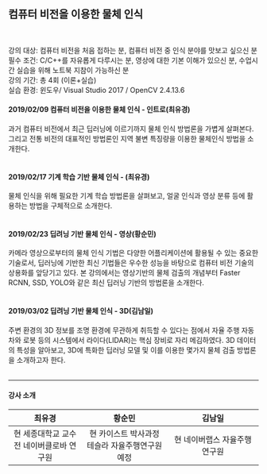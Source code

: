 
## 컴퓨터 비전을 이용한 물체 인식
<br>

강의 대상: 컴퓨터 비전을 처음 접하는 분, 컴퓨터 비전 중 인식 분야를 맛보고 싶으신 분<br>
필수 조건: C/C++를 자유롭게 다루시는 분, 영상에 대한 기본 이해가 있으신 분, 수업시간 실습을 위해 노트북 지참이 가능하신 분<br>
강의 기간: 총 4회 (이론+실습)<br>
실습 환경: 윈도우/ Visual Studio 2017 / OpenCV 2.4.13.6<br>

#### 2019/02/09 컴퓨터 비전을 이용한 물체 인식 - 인트로(최유경)

과거 컴퓨터 비전에서 최근 딥러닝에 이르기까지 물체 인식 방법론을 가볍게 살펴본다. 그리고 전통 비전의 대표적인 방법론인 지역 불변 특징량을 이용한  물체인식 방법을 소개한다.
<br><br>
#### 2019/02/17 기계 학습 기반 물체 인식 - (최유경)

물체 인식을 위해 필요한 기계 학습 방법론을 살펴보고, 얼굴 인식과 영상 분류 등에 활용하는 방법을 구체적으로 소개한다.
<br><br>
#### 2019/02/23 딥려닝 기반 물체 인식 - 영상(황순민)

카메라 영상으로부터의 물체 인식 기법은 다양한 어플리케이션에 활용될 수 있는 중요한 기술로서, 딥러닝에 기반한 최신 기법들은 우수한 성능을 바탕으로 컴퓨터 비전 기술의 상용화를 앞당기고 있다. 본 강의에서는 영상기반의 물체 검출의 개념부터 Faster RCNN, SSD, YOLO와 같은 최신 딥러닝 기반의 방법론을 소개한다.
<br><br>
#### 2019/03/02 딥려닝 기반 물체 인식 - 3D(김남일)

주변 환경의 3D 정보를 조명 환경에 무관하게 취득할 수 있다는 점에서 자율 주행 자동차와 로봇 등의 시스템에서 라이다(LIDAR)는 핵심 장비로 자리 메김하였다. 3D 데이터의 특성을 알아보고, 3D에 특화한 딥러닝 모델 및 이를 이용한 몇가지 물체 검출 방법론을 소개하고자 한다.
<br><br>
**********
#### 강사 소개
| 최유경 | 황순민 | 김남일 |
|:--------:|:--------:|:--------:|
| 현 세종대학교 교수<br>전 네이버클로바 연구원 | 현 카이스트 박사과정<br>테슬라 자율주행연구원 예정 | 현 네이버랩스 자율주행연구원 |
